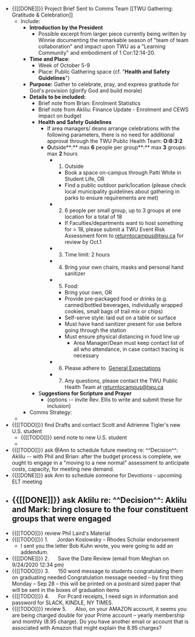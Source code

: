 - {{[[DONE]]}} Project Brief Sent to Comms Team [[TWU Gathering: Gratitude & Celebration]]
    - Include: 
        - **Introduction by the President**
            - Possible excerpt from larger piece currently being written by Winnie documenting the remarkable season of "team of team collaboration" and impact upon TWU as a "Learning Community" and embodiment of 1 Cor:12:14-20.
        - **Time and Place**: 
            - Week of October 5-9
            - Place: Public Gathering space (cf. "**Health and Safety Guidelines**")
        - **Purpose:** Gather to celebrate, pray, and express gratitude for God's provision (glorify God and build morale)
        - **Details to be included:**
            - Brief note from Brian: Enrolment Statistics
            - Brief note from Aklilu: Finance Update - Enrolment and CEWS impact on budget
            - **Health and Safety Guidelines**
                - If area managers/ deans arrange celebrations with the following parameters, there is no need for additional approval through the TWU Public Health Team: **O:6:3:2**
                - **O**utside**:** max **6** people per group**:** max **3** groups: max **2** hours
                    - 1. Outside
                        - Book a space on-campus through Patti White in Student Life, OR
                        - Find a public outdoor park/location (please check local municipality guidelines about gathering in parks to ensure requirements are met)
                    - 2. 6 people per small group, up to 3 groups at one location for a total of 18
                        - If Faculties/departments want to host something for > 18, please submit a TWU Event Risk Assessment form to [returntocampus@twu.ca](mailto:returntocampus@twu.ca) for review by Oct.1
                    - 3. Time limit: 2 hours
                    - 4. Bring your own chairs, masks and personal hand sanitizer
                    - 5. Food:
                        - Bring your own, OR
                        - Provide pre-packaged food or drinks (e.g. canned/bottled beverages, individually wrapped cookies, small bags of trail mix or chips)
                        - Self-serve style: laid out on a table or surface
                        - Must have hand sanitizer present for use before going through the station
                        - Must ensure physical distancing in food line up
                            - Area Manager/Dean must keep contact list of all who attendance, in case contact tracing is necessary
                    - 6. Please adhere to  [General Expectations](https://mytwu.sharepoint.com/:w:/r/sites/COVID-19/_layouts/15/Doc.aspx?sourcedoc=%7B28AF978C-DD94-4E6B-BF81-A707190502F6%7D&file=TWU%20Return%20to%20Campus%20General%20Expectations.Fall%20Update.docx&action=default&mobileredirect=true)
                    - 7. Any questions, please contact the TWU Public Health Team at [returntocampus@twu.ca](mailto:returntocampus@twu.ca)
            - S**uggestions for Scripture and Prayer**
                - (options -- invite Rev. Ellis to write and submit these for inclusion)
        - Comms Strategy: 
    - 
- {{[[TODO]]}}  find Drafts and contact Scott and Adrienne Tigler's new U.S. student 
    - {{[[TODO]]}} send note to new U.S. student
    - 
- {{[[TODO]]}} ask @Ann to schedule future meeting re: ^^Decision^^: Aklilu -- with Phil and Brian: after the budget process is complete, we ought to engage in a "moving to a new normal" assessment to anticipate costs, capacity, for meeting new demand.
- {{[[DONE]]}} ask Ann to schedule someone for Devotions - upcoming ELT meeting
- {{[[DONE]]}} ask Aklilu re:  ^^Decision^^: Aklilu and Mark: bring closure to the four constituent groups that were engaged 
    -  
- {{[[TODO]]}}  review Phil Laird's Material
- {{[[TODO]]}} 1.      Jordan Koslowsky – Rhodes Scholar endorsement
    - I sent you the letter Bob Kuhn wrote, you were going to add an addendum.
- {{[[DONE]]}} 2.      Save the Date Review (email from Meghan on 9/24/2020 12:34 pm)
- {{[[TODO]]}} 3.      150 word message to students congratulating them on graduating needed Congratulation message needed – by first thing Monday – Sep 28 – this will be printed on a postcard sized paper that will be sent in the boxes of graduation items
- {{[[TODO]]}} 4.      For Pcard receipts, I need sign in information and password for SLACK, KINDLE, NY TIMES.
- {{[[TODO]]}} review 5.      Also, on your AMAZON account, it seems you are being charged double for your Prime account – yearly membership and monthly (8.95 charge). Do you have another email or account that is associated with Amazon that might explain the 8.95 charges?
